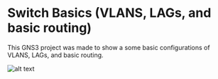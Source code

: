 # Switch Basics (VLANS, LAGs, and basic routing)



This GNS3 project was made to show a some basic configurations of VLANS, LAGs, and basic routing.

![alt text](Screenshot.jpg)
